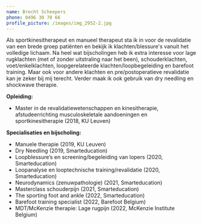 ```yaml
---
name: Brecht Scheepers
phone: 0496 30 70 66
profile_picture: /images/img_2952-2.jpg
---
```

Als sportkinesitherapeut en manueel therapeut sta ik in voor de revalidatie van een brede groep patiënten en bekijk ik klachten/blessure's vanuit het volledige lichaam. Na heel wat bijscholingen heb ik extra interesse voor lage rugklachten (met of zonder uitstraling naar het been), schouderklachten, voet/enkelklachten, loopgerelateerde klachten/loopbegeleiding en barefoot training. Maar ook voor andere klachten en pre/postoperatieve revalidatie kan je zeker bij mij terecht. Verder maak ik ook gebruik van dry needling en shockwave therapie.

**Opleiding:**

* Master in de revalidatiewetenschappen en kinesitherapie, afstudeerrichting musculoskeletale aandoeningen en sportkinesitherapie (2018, KU Leuven)

**Specialisaties en bijscholing:**

* Manuele therapie (2019, KU Leuven)
* Dry Needling (2019, Smarteducation)
* Loopblessure’s en screening/begeleiding van lopers (2020, Smarteducation)
* Loopanalyse en looptechnische training/revalidatie (2020, Smarteducation)
* Neurodynamics (zenuwpathologie) (2021, Smarteducation)
* Masterclass schouderpijn (2021, Smarteducation)
* The sporting foot and ankle (2022, Smarteducation)
* Barefoot training specialist (2022, Barefoot Belgium)
* MDT/McKenzie therapie: Lage rugpijn (2022, McKenzie Institute Belgium)